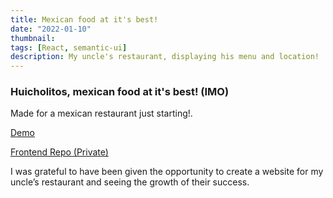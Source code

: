 ```yaml
---
title: Mexican food at it's best!
date: "2022-01-10"
thumbnail:
tags: [React, semantic-ui]
description: My uncle's restaurant, displaying his menu and location!
---
```


<div>
  <h3>
    Huicholitos, mexican food at it's best! (IMO)
  </h3>
  <p>
    Made for a mexican restaurant just starting!.  
  </p>
  <p>
    <a href='https://huicholitos.com' target="_blank">
      Demo
    </a>
  </p>
  <p>
    <a href='https://github.com/HuicholitosMexicanFood/Huicholitos' target="_blank">
      Frontend Repo (Private)
    </a>
  </p>
  <p>I was grateful to have been given the opportunity to create a website for my uncle’s restaurant and seeing the growth of their success.</p>

</div>
